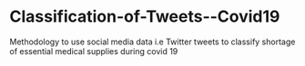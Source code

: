 # Classification-of-Tweets--Covid19
Methodology to use social media data i.e Twitter tweets to classify shortage of essential medical supplies during covid 19
